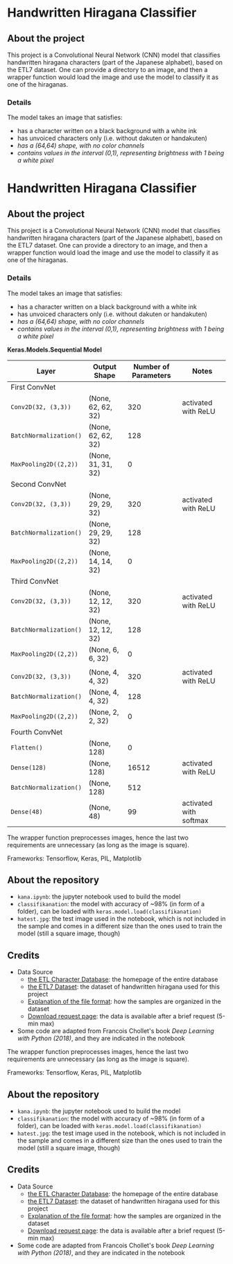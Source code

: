 # Handwritten Hiragana Classifier
## About the project

This project is a Convolutional Neural Network (CNN) model that classifies handwritten hiragana characters (part of the Japanese alphabet), based on the ETL7 dataset. One can provide a directory to an image, and then a wrapper function would load the image and use the model to classify it as one of the hiraganas.

### Details
The model takes an image that satisfies:
* has a character written on a black background with a white ink
* has unvoiced characters only (i.e. without dakuten or handakuten)
*  *has a (64,64) shape,  with no color channels*
* *contains values in the interval (0,1), representing brightness with 1 being a white pixel*

# Handwritten Hiragana Classifier
## About the project

This project is a Convolutional Neural Network (CNN) model that classifies handwritten hiragana characters (part of the Japanese alphabet), based on the ETL7 dataset. One can provide a directory to an image, and then a wrapper function would load the image and use the model to classify it as one of the hiraganas.

### Details
The model takes an image that satisfies:
* has a character written on a black background with a white ink
* has unvoiced characters only (i.e. without dakuten or handakuten)
*  *has a (64,64) shape,  with no color channels*
* *contains values in the interval (0,1), representing brightness with 1 being a white pixel*

**Keras.Models.Sequential Model**

| Layer   | Output Shape | Number of Parameters | Notes
| ----------- | ----------- | --- | ---|
|First ConvNet|
| `Conv2D(32, (3,3))`    | (None, 62, 62, 32)   | 320| activated with ReLU
| `BatchNormalization()`   | (None, 62, 62, 32)| 128 |
|`MaxPooling2D((2,2))`|(None, 31, 31, 32)|0|
|Second ConvNet|
| `Conv2D(32, (3,3))`     | (None, 29, 29, 32)   | 320| activated with ReLU
| `BatchNormalization()`   | (None, 29, 29, 32)| 128 |
|`MaxPooling2D((2,2))`|(None, 14, 14, 32)|0|
|Third ConvNet
| `Conv2D(32, (3,3))`     | (None, 12, 12, 32)   | 320| activated with ReLU
| `BatchNormalization()`   | (None, 12, 12, 32)| 128 |
|`MaxPooling2D((2,2))`|(None, 6, 6, 32)|0|
||
| `Conv2D(32, (3,3))`     | (None, 4, 4, 32)   | 320| activated with ReLU
| `BatchNormalization()`   | (None, 4, 4, 32)| 128 |
|`MaxPooling2D((2,2))`|(None, 2, 2, 32)|0|
|Fourth ConvNet|
|`Flatten()` | (None, 128) | 0
|`Dense(128)`| (None, 128) | 16512 | activated with ReLU
| `BatchNormalization()`   | (None, 128)| 512 |
|`Dense(48)`|(None, 48)|99| activated with softmax |

The wrapper function preprocesses images, hence the last two requirements are unnecessary (as long as the image is square).

Frameworks: Tensorflow, Keras, PIL, Matplotlib

## About the repository
* `kana.ipynb`: the jupyter notebook used to build the model
* `classifikanation`: the model with accuracy of ~98% (in form of a folder), can be loaded with `keras.model.load(classifikanation)`
* `hatest.jpg`: the test image used in the notebook, which is not included in the sample and comes in a different size than the ones used to train the model (still a square image, though)

## Credits
* Data Source
	* [the ETL Character Database](http://etlcdb.db.aist.go.jp/): the homepage of the entire database
	* [the ETL7 Dataset](http://etlcdb.db.aist.go.jp/specification-of-etl7): the dataset of handwritten hiragana used for this project
	* [Explanation of the file format](http://etlcdb.db.aist.go.jp/etlcdb/etln/form_m.htm): how the samples are organized in the dataset
	* [Download request page](http://etlcdb.db.aist.go.jp/download-request): the data is available after a brief request (5-min max)
* Some code are adapted from Francois Chollet's book *Deep Learning with Python (2018)*, and they are indicated in the notebook

The wrapper function preprocesses images, hence the last two requirements are unnecessary (as long as the image is square).

Frameworks: Tensorflow, Keras, PIL, Matplotlib

## About the repository
* `kana.ipynb`: the jupyter notebook used to build the model
* `classifikanation`: the model with accuracy of ~98% (in form of a folder), can be loaded with `keras.model.load(classifikanation)`
* `hatest.jpg`: the test image used in the notebook, which is not included in the sample and comes in a different size than the ones used to train the model (still a square image, though)

## Credits
* Data Source
	* [the ETL Character Database](http://etlcdb.db.aist.go.jp/): the homepage of the entire database
	* [the ETL7 Dataset](http://etlcdb.db.aist.go.jp/specification-of-etl7): the dataset of handwritten hiragana used for this project
	* [Explanation of the file format](http://etlcdb.db.aist.go.jp/etlcdb/etln/form_m.htm): how the samples are organized in the dataset
	* [Download request page](http://etlcdb.db.aist.go.jp/download-request): the data is available after a brief request (5-min max)
* Some code are adapted from Francois Chollet's book *Deep Learning with Python (2018)*, and they are indicated in the notebook
